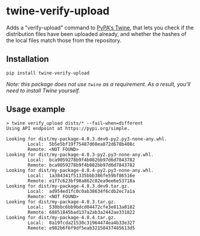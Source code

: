 # twine-verify-upload

Adds a "verify-upload" command to [PyPA's
Twine](https://github.com/pypa/twine/), that lets you check if the distribution
files have been uploaded already, and whether the hashes of the local files
match those from the repository.

## Installation

```
pip install twine-verify-upload
```

*Note: this package does not use `twine` as a requirement. As a result, you'll
need to install Twine yourself.*

## Usage example

```
> twine verify_upload dists/* --fail-when=different
Using API endpoint at https://pypi.org/simple.

Looking for dist/my-package-4.8.3.dev0-py2.py3-none-any.whl.
        Local:  5b5e5bf19f75487d60ea872d678b408c                   
        Remote: <NOT FOUND>                                        
Looking for dist/my-package-4.8.3-py2.py3-none-any.whl.     
        Local:  bca9059278b9f4b082bb97d6d7843782                   
        Remote: bca9059278b9f4b082bb97d6d7843782                   
Looking for dist/my-package-4.8.4-py2.py3-none-any.whl.     
        Local:  1a384341f51335bbb386fe59bf86516e                   
        Remote: e1f7c623bf98a862c02ea9ee6e53718a                   
Looking for dist/my-package-4.8.3.dev0.tar.gz.              
        Local:  ad954ed1fc0c0ab38634f6cdb2ec7a1a                   
        Remote: <NOT FOUND>                                        
Looking for dist/my-package-4.8.3.tar.gz.                   
        Local:  530bbc6bb9bdcd04472cfe3e813a0182                   
        Remote: 68851845bad137a2ab3a2442ae331822                   
Looking for dist/my-package-4.8.4.tar.gz.                   
        Local:  0a19fcda21530c31964474ea4b33e327                   
        Remote: e982b6f6f9df5eab32158437485613d5                   
```
